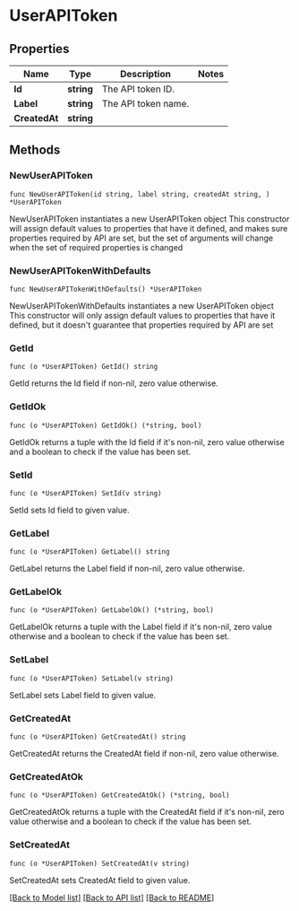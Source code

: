 # UserAPIToken

## Properties

Name | Type | Description | Notes
------------ | ------------- | ------------- | -------------
**Id** | **string** | The API token ID. | 
**Label** | **string** | The API token name. | 
**CreatedAt** | **string** |  | 

## Methods

### NewUserAPIToken

`func NewUserAPIToken(id string, label string, createdAt string, ) *UserAPIToken`

NewUserAPIToken instantiates a new UserAPIToken object
This constructor will assign default values to properties that have it defined,
and makes sure properties required by API are set, but the set of arguments
will change when the set of required properties is changed

### NewUserAPITokenWithDefaults

`func NewUserAPITokenWithDefaults() *UserAPIToken`

NewUserAPITokenWithDefaults instantiates a new UserAPIToken object
This constructor will only assign default values to properties that have it defined,
but it doesn't guarantee that properties required by API are set

### GetId

`func (o *UserAPIToken) GetId() string`

GetId returns the Id field if non-nil, zero value otherwise.

### GetIdOk

`func (o *UserAPIToken) GetIdOk() (*string, bool)`

GetIdOk returns a tuple with the Id field if it's non-nil, zero value otherwise
and a boolean to check if the value has been set.

### SetId

`func (o *UserAPIToken) SetId(v string)`

SetId sets Id field to given value.


### GetLabel

`func (o *UserAPIToken) GetLabel() string`

GetLabel returns the Label field if non-nil, zero value otherwise.

### GetLabelOk

`func (o *UserAPIToken) GetLabelOk() (*string, bool)`

GetLabelOk returns a tuple with the Label field if it's non-nil, zero value otherwise
and a boolean to check if the value has been set.

### SetLabel

`func (o *UserAPIToken) SetLabel(v string)`

SetLabel sets Label field to given value.


### GetCreatedAt

`func (o *UserAPIToken) GetCreatedAt() string`

GetCreatedAt returns the CreatedAt field if non-nil, zero value otherwise.

### GetCreatedAtOk

`func (o *UserAPIToken) GetCreatedAtOk() (*string, bool)`

GetCreatedAtOk returns a tuple with the CreatedAt field if it's non-nil, zero value otherwise
and a boolean to check if the value has been set.

### SetCreatedAt

`func (o *UserAPIToken) SetCreatedAt(v string)`

SetCreatedAt sets CreatedAt field to given value.



[[Back to Model list]](../README.md#documentation-for-models) [[Back to API list]](../README.md#documentation-for-api-endpoints) [[Back to README]](../README.md)


